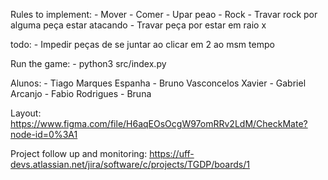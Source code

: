 Rules to implement:
    - Mover
    - Comer
    - Upar peao
    - Rock
    - Travar rock por alguma peça estar atacando
    - Travar peça por estar em raio x 

todo:
    - Impedir peças de se juntar ao clicar em 2 ao msm tempo

Run the game:
    - python3 src/index.py

Alunos:
    - Tiago Marques Espanha
    - Bruno Vasconcelos Xavier
    - Gabriel Arcanjo
    - Fabio Rodrigues
    - Bruna

Layout:
https://www.figma.com/file/H6aqEOsOcgW97omRRv2LdM/CheckMate?node-id=0%3A1

Project follow up and monitoring:
https://uff-devs.atlassian.net/jira/software/c/projects/TGDP/boards/1


